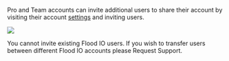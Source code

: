 Pro and Team accounts can invite additional users to share their account by visiting their account [settings](/dashboard/settings) and inviting users.

![](https://s3.amazonaws.com/flood-io-support/Flood_IO_2015-02-04_17-35-50.jpg)

You cannot invite existing Flood IO users. If you wish to transfer users between different Flood IO accounts please Request Support.